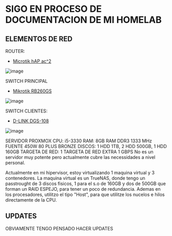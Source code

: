 # SIGO EN PROCESO DE DOCUMENTACION DE MI HOMELAB

## ELEMENTOS DE RED
ROUTER:
- [Microtik hAP ac^2]([url](https://www.pccomponentes.com/mikrotik-hap-ac2-punto-de-acceso1167mbps-dual-band-poe?utm_source=366479&utm_medium=afi&utm_campaign=es-go.kelkoogroup.net&sv1=affiliate&sv_campaign_id=366479&awc=20981_1736207023_47a5b89131152021a64a39caa9ae412f&utm_term=deeplink&utm_content=62A001JGZ01FAS3PDVMEC6KPH2GEST))
  
![image](https://github.com/user-attachments/assets/7798fc39-5f98-4b87-86a9-4a8ef039f4ff)

SWITCH PRINCIPAL
- [Mikrotik RB260GS ]([url](https://www.pccomponentes.com/mikrotik-rb260gs-switch-5-puertos-gigabit-1-sfp))
  
![image](https://github.com/user-attachments/assets/53819aa6-65ea-4c46-bd8c-631e6921c3e4)

SWITCH CLIENTES:
- [D-LINK  DGS-108]([url](https://www.pccomponentes.com/d-link-dgs-108-switch-8-puertos-10-100-1000mbps))
  
![image](https://github.com/user-attachments/assets/c9d015b1-5afd-495b-b259-84c7b7ed6fb8)

SERVIDOR PROXMOX
CPU: i5-3330 
RAM: 8GB RAM DDR3 1333 MHz
FUENTE 450W 80 PLUS BRONZE
DISCOS: 1 HDD 1TB, 2 HDD 500GB, 1 HDD 160GB
TARGETA DE RED: 1 TARGETA DE RED EXTRA 1 GBPS
No es un servidor muy potente pero actualmente cubre las necessidades a nivel personal. 

Actualmente en mi hipervisor, estoy virtualizando 1 maquina virtual y 3 contenedores. La maquina virtual es un TrueNAS, donde tengo un passtrought de 3 discos fisicos, 1 para el s.o de 160GB y dos de 500GB que forman un RAID ESPEJO, para tener un poco de redundancia. Ademas en los procesadores, utilitzo el tipo "Host", para que utilitze los nucelos e hilos directamente de la CPU. 

## UPDATES
OBVIAMENTE TENGO PENSADO HACER UPDATES

